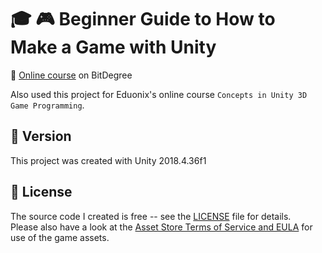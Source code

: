 # :mortar_board: :video_game: Beginner Guide to How to Make a Game with Unity

:link: [Online course](https://www.bitdegree.org/course/how-to-make-a-game-with-unity) on BitDegree

Also used this project for Eduonix's online course `Concepts in Unity 3D Game Programming`.

## :memo: Version

This project was created with Unity 2018.4.36f1

## :page_with_curl: License

The source code I created is free -- see the [LICENSE](UNLICENSE) file for details.  
Please also have a look at the [Asset Store Terms of Service and EULA](https://unity3d.com/legal/as_terms) for use of the game assets.
